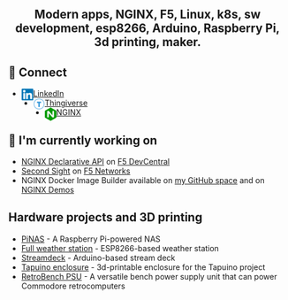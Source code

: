 <h2 align="center">
Modern apps, NGINX, F5, Linux, k8s, sw development, esp8266, Arduino, Raspberry Pi, 3d printing, maker.
</h2> 


## 🤝 Connect

- <img align="left" src="/images/linkedin.svg" alt="L" width="21px"/> <a href="https://www.linkedin.com/in/fabriziofiorucci/" target=_new>LinkedIn</a>
- <img align="left" src="/images/thingiverse.svg" alt="T" width="21px"/> <a href="https://www.thingiverse.com/fiorucci" target=_new>Thingiverse</a>
- <img align="left" src="/images/nginx.svg" alt="N" width="21px"/> <a href="https://www.nginx.com/people/fabrizio-fiorucci/" target=_new>NGINX</a>

## 🔭 I'm currently working on

- [NGINX Declarative API](https://www.github.com/f5devcentral/NGINX-Declarative-API) on [F5 DevCentral](https://github.com/f5devcentral/)
- [Second Sight](https://github.com/F5Networks/SecondSight) on [F5 Networks](https://github.com/F5Networks)
- NGINX Docker Image Builder available on [my GitHub space](https://github.com/fabriziofiorucci/NGINX-Docker-Image-Builder) and on [NGINX Demos](https://github.com/nginx/nginx-demos/tree/main/NGINX-Docker-Image-Builder)

## Hardware projects and 3D printing

- [PiNAS](https://github.com/fabriziofiorucci/PiNAS) - A Raspberry Pi-powered NAS
- [Full weather station](https://github.com/fabriziofiorucci/Full-Weather-Station) - ESP8266-based weather station
- [Streamdeck](https://github.com/fabriziofiorucci/Streamdeck) - Arduino-based stream deck
- [Tapuino enclosure](https://github.com/sweetlilmre/tapuino/tree/master/CAD) - 3d-printable enclosure for the Tapuino project
- [RetroBench PSU](https://github.com/fabriziofiorucci/RetroBench-PSU) - A versatile bench power supply unit that can power Commodore retrocomputers 

